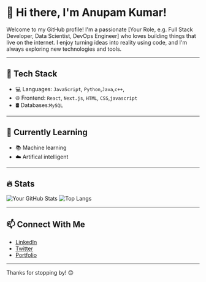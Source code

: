 # 👋 Hi there, I'm Anupam Kumar!

Welcome to my GitHub profile! I'm a passionate [Your Role, e.g. Full Stack Developer, Data Scientist, DevOps Engineer] who loves building things that live on the internet. I enjoy turning ideas into reality using code, and I'm always exploring new technologies and tools.

---

## 🚀 Tech Stack

- 💻 Languages: `JavaScript`, `Python`,`Java`,`c++`,
- 🌐 Frontend: `React`, `Next.js`, `HTML`, `CSS`,`javascript`
- 🛢 Databases:`MySQL` 
---

## 🧠 Currently Learning
 
- 📚 Machine learning
- ☁️ Artifical intelligent
---

## 🔥 Stats
![Your GitHub Stats](https://github-readme-stats.vercel.app/api?username=yourusername&show_icons=true&theme=tokyonight)
![Top Langs](https://github-readme-stats.vercel.app/api/top-langs/?username=yourusername&layout=compact&theme=tokyonight)

---

## 📫 Connect With Me

- [LinkedIn](https://www.linkedin.com/in/yourname/)
- [Twitter](https://twitter.com/yourhandle)
- [Portfolio](https://yourportfolio.com)

---

Thanks for stopping by! 😊

<!---
anupamkr2307/anupamkr2307 is a ✨ special ✨ repository because its `README.md` (this file) appears on your GitHub profile.
You can click the Preview link to take a look at your changes.
--->
